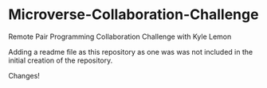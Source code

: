 # Microverse-Collaboration-Challenge
Remote Pair Programming Collaboration Challenge with Kyle Lemon

Adding a readme file as this repository as one was was not included in the initial creation of the repository.

Changes!
